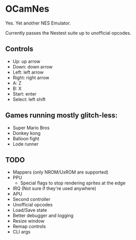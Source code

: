# OCamNes

Yes. Yet another NES Emulator.

Currently passes the Nestest suite up to unofficial opcodes.

## Controls

* Up: up arrow
* Down: down arrow
* Left: left arrow
* Right: right arrow
* A: Z
* B: X
* Start: enter
* Select: left shift

## Games running mostly glitch-less:

* Super Mario Bros
* Donkey kong
* Balloon fight
* Lode runner

## TODO

* Mappers (only NROM/UxROM are supported)
* PPU
  * Special flags to stop rendering sprites at the edge
* IRQ (Not sure if they're used anywhere)
* APU
* Second controller
* Unofficial opcodes
* Load/Save state
* Better debugger and logging
* Resize window
* Remap controls
* CLI args
